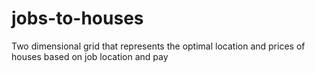 # jobs-to-houses
 Two dimensional grid that represents the optimal location and prices of houses based on job location and pay
